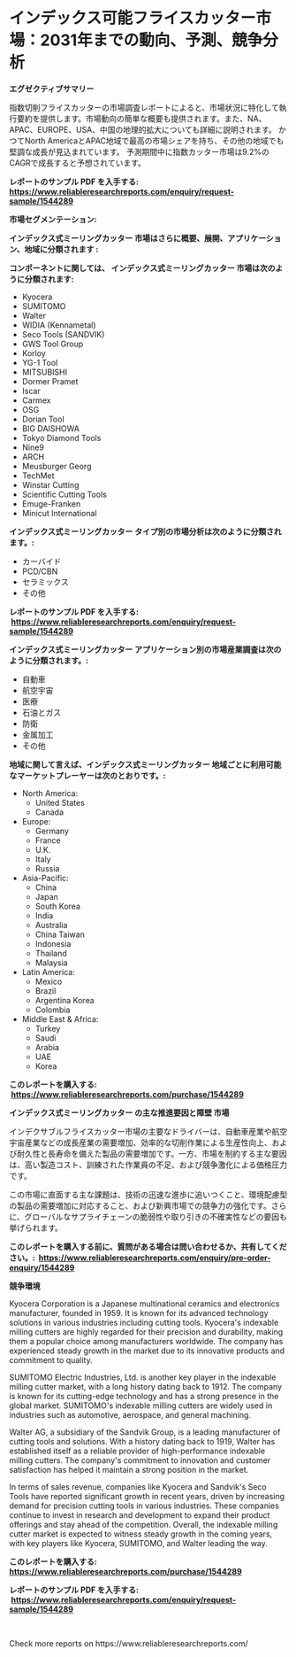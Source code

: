 <p><h1>インデックス可能フライスカッター市場：2031年までの動向、予測、競争分析</h1></p><p><strong>エグゼクティブサマリー</strong></p>
<p><p>指数切削フライスカッターの市場調査レポートによると、市場状況に特化して執行要約を提供します。市場動向の簡単な概要も提供されます。また、NA、APAC、EUROPE、USA、中国の地理的拡大についても詳細に説明されます。 かつてNorth AmericaとAPAC地域で最高の市場シェアを持ち、その他の地域でも堅調な成長が見込まれています。 予測期間中に指数カッター市場は9.2%のCAGRで成長すると予想されています。</p></p>
<p><strong>レポートのサンプル PDF を入手する: <a href="https://www.reliableresearchreports.com/enquiry/request-sample/1544289">https://www.reliableresearchreports.com/enquiry/request-sample/1544289</a></strong></p>
<p><strong>市場セグメンテーション:</strong></p>
<p><strong> インデックス式ミーリングカッター 市場はさらに概要、展開、アプリケーション、地域に分類されます :</strong></p>
<p><strong>コンポーネントに関しては、 インデックス式ミーリングカッター 市場は次のように分類されます: &nbsp;</strong></p>
<p><ul><li>Kyocera</li><li>SUMITOMO</li><li>Walter</li><li>WIDIA (Kennametal)</li><li>Seco Tools (SANDVIK)</li><li>GWS Tool Group</li><li>Korloy</li><li>YG-1 Tool</li><li>MITSUBISHI</li><li>Dormer Pramet</li><li>Iscar</li><li>Carmex</li><li>OSG</li><li>Dorian Tool</li><li>BIG DAISHOWA</li><li>Tokyo Diamond Tools</li><li>Nine9</li><li>ARCH</li><li>Meusburger Georg</li><li>TechMet</li><li>Winstar Cutting</li><li>Scientific Cutting Tools</li><li>Emuge-Franken</li><li>Minicut International</li></ul></p>
<p><strong> インデックス式ミーリングカッター タイプ別の市場分析は次のように分類されます。:</strong></p>
<p><ul><li>カーバイド</li><li>PCD/CBN</li><li>セラミックス</li><li>その他</li></ul></p>
<p><strong>レポートのサンプル PDF を入手する: &nbsp;<a href="https://www.reliableresearchreports.com/enquiry/request-sample/1544289">https://www.reliableresearchreports.com/enquiry/request-sample/1544289</a></strong></p>
<p><strong> インデックス式ミーリングカッター アプリケーション別の市場産業調査は次のように分類されます。:</strong></p>
<p><ul><li>自動車</li><li>航空宇宙</li><li>医療</li><li>石油とガス</li><li>防衛</li><li>金属加工</li><li>その他</li></ul></p>
<p><strong>地域に関して言えば、インデックス式ミーリングカッター 地域ごとに利用可能なマーケットプレーヤーは次のとおりです。:</strong></p>
<p><ul>
    <li>
        North America:
        <ul>
            <li>United States</li>
            <li>Canada</li>
        </ul>
    </li>
    <li>
        Europe:
        <ul>
            <li>Germany</li>
            <li>France</li>
            <li>U.K.</li>
            <li>Italy</li>
            <li>Russia</li>
        </ul>
    </li>
    <li>
        Asia-Pacific:
        <ul>
            <li>China</li>
            <li>Japan</li>
            <li>South Korea</li>
            <li>India</li>
            <li>Australia</li>
            <li>China Taiwan</li>
            <li>Indonesia</li>
            <li>Thailand</li>
            <li>Malaysia</li>
        </ul>
    </li>
    <li>
        Latin America:
        <ul>
            <li>Mexico</li>
            <li>Brazil</li>
            <li>Argentina Korea</li>
            <li>Colombia</li>
        </ul>
    </li>
    <li>
        Middle East & Africa:
        <ul>
            <li>Turkey</li>
            <li>Saudi</li>
            <li>Arabia</li>
            <li>UAE</li>
            <li>Korea</li>
        </ul>
    </li>
    </ul></p>
<p><strong>このレポートを購入する: &nbsp;<a href="https://www.reliableresearchreports.com/purchase/1544289">https://www.reliableresearchreports.com/purchase/1544289</a></strong></p>
<p><strong>インデックス式ミーリングカッター の主な推進要因と障壁 市場</strong></p>
<p><p>インデクサブルフライスカッター市場の主要なドライバーは、自動車産業や航空宇宙産業などの成長産業の需要増加、効率的な切削作業による生産性向上、および耐久性と長寿命を備えた製品の需要増加です。一方、市場を制約する主な要因は、高い製造コスト、訓練された作業員の不足、および競争激化による価格圧力です。</p><p>この市場に直面する主な課題は、技術の迅速な進歩に追いつくこと、環境配慮型の製品の需要増加に対応すること、および新興市場での競争力の強化です。さらに、グローバルなサプライチェーンの脆弱性や取り引きの不確実性などの要因も挙げられます。</p></p>
<p><strong>このレポートを購入する前に、質問がある場合は問い合わせるか、共有してください。:&nbsp; <a href="https://www.reliableresearchreports.com/enquiry/pre-order-enquiry/1544289">https://www.reliableresearchreports.com/enquiry/pre-order-enquiry/1544289</a></strong></p>
<p><strong>競争環境</strong></p>
<p><p>Kyocera Corporation is a Japanese multinational ceramics and electronics manufacturer, founded in 1959. It is known for its advanced technology solutions in various industries including cutting tools. Kyocera's indexable milling cutters are highly regarded for their precision and durability, making them a popular choice among manufacturers worldwide. The company has experienced steady growth in the market due to its innovative products and commitment to quality.</p><p>SUMITOMO Electric Industries, Ltd. is another key player in the indexable milling cutter market, with a long history dating back to 1912. The company is known for its cutting-edge technology and has a strong presence in the global market. SUMITOMO's indexable milling cutters are widely used in industries such as automotive, aerospace, and general machining.</p><p>Walter AG, a subsidiary of the Sandvik Group, is a leading manufacturer of cutting tools and solutions. With a history dating back to 1919, Walter has established itself as a reliable provider of high-performance indexable milling cutters. The company's commitment to innovation and customer satisfaction has helped it maintain a strong position in the market.</p><p>In terms of sales revenue, companies like Kyocera and Sandvik's Seco Tools have reported significant growth in recent years, driven by increasing demand for precision cutting tools in various industries. These companies continue to invest in research and development to expand their product offerings and stay ahead of the competition. Overall, the indexable milling cutter market is expected to witness steady growth in the coming years, with key players like Kyocera, SUMITOMO, and Walter leading the way.</p></p>
<p><strong>このレポートを購入する: &nbsp; <a href="https://www.reliableresearchreports.com/purchase/1544289">https://www.reliableresearchreports.com/purchase/1544289</a></strong></p>
<p><strong>レポートのサンプル PDF を入手する: &nbsp;<a href="https://www.reliableresearchreports.com/enquiry/request-sample/1544289">https://www.reliableresearchreports.com/enquiry/request-sample/1544289</a></strong><strong></strong></p>
<p>&nbsp;</p>
<p>Check more reports on https://www.reliableresearchreports.com/</p>